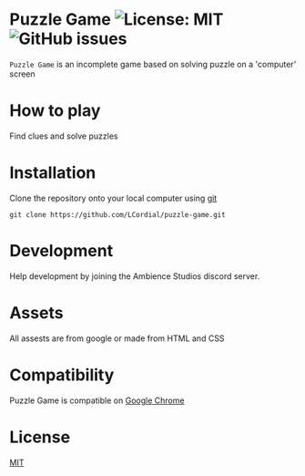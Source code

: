 # Puzzle Game ![License: MIT](https://img.shields.io/badge/license-MIT-brightgreen) ![GitHub issues](https://img.shields.io/github/issues/LCordial/puzzle-game)
`Puzzle Game` is an incomplete game based on solving puzzle on a 'computer' screen

# How to play
Find clues and solve puzzles

# Installation
Clone the repository onto your local computer using [git](https://git-scm.com/)
```
git clone https://github.com/LCordial/puzzle-game.git
```

# Development
Help development by joining the Ambience Studios discord server.

# Assets
All assests are from google or made from HTML and CSS

# Compatibility
Puzzle Game is compatible on [Google Chrome](https://www.google.com/intl/en_au/chrome/)

# License
[MIT](https://github.com/LCordial/puzzle-game/blob/master/LICENSE)
